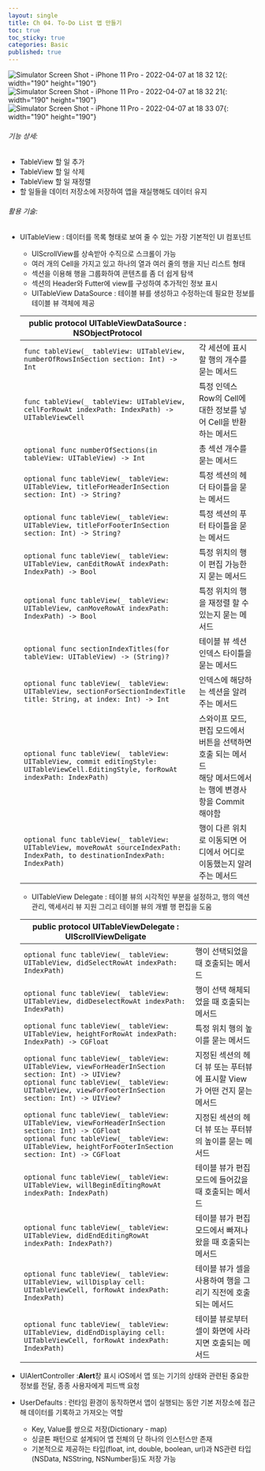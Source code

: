 ```yaml
---
layout: single
title: Ch 04. To-Do List 앱 만들기
toc: true
toc_sticky: true
categories: Basic 
published: true
---
```

![Simulator Screen Shot - iPhone 11 Pro - 2022-04-07 at 18 32 12](https://user-images.githubusercontent.com/63464299/162168998-89971f51-ddcd-4033-9c0d-69658bdcf501.png){: width="190" height="190"}
![Simulator Screen Shot - iPhone 11 Pro - 2022-04-07 at 18 32 21](https://user-images.githubusercontent.com/63464299/162169017-bc603b01-9468-4d52-9b6b-2232fb24efa1.png){: width="190" height="190"}
![Simulator Screen Shot - iPhone 11 Pro - 2022-04-07 at 18 33 07](https://user-images.githubusercontent.com/63464299/162169020-75cf50a1-8565-4d85-9e31-07bdb091e2ec.png){: width="190" height="190"}

###### 기능 상세:
- TableView 할 일 추가
- TableView 할 일 삭제
- TableView 할 일 재정렬
- 할 일들을 데이터 저장소에 저장하여 앱을 재실행해도 데이터 유지

###### 활용 기술:
- UITableView
	: 데이터를 목록 형태로 보여 줄 수 있는 가장 기본적인 UI 컴포넌트
	* UIScrollView를 상속받아 수직으로 스크롤이 가능
	* 여러 개의 Cell을 가지고 있고 하나의 열과 여러 줄의 행을 지닌 리스트 형태
	* 섹션을 이용해 행을 그룹화하여 콘텐츠를 좀 더 쉽게 탐색
	* 섹션의 Header와 Futter에 view를 구성하여 추가적인 정보 표시
  
	- UITableView DataSource
	  : 테이블 뷰를 생성하고 수정하는데 필요한 정보를 테이블 뷰 객체에 제공
	  
     |public protocol UITableViewDataSource : NSObjectProtocol||	
     |---|---|	
     |```func tableView(_ tableView: UITableView, numberOfRowsInSection section: Int) -> Int```|각 세션에 표시할 행의 개수를 묻는 메서드|
     |```func tableView(_ tableView: UITableView, cellForRowAt indexPath: IndexPath) -> UITableViewCell```|특정 인덱스 Row의 Cell에 대한 정보를 넣어 Cell을 반환하는 메서드|
     |```optional func numberOfSections(in tableView: UITableView) -> Int```|총 섹션 개수를 묻는 메서드|
     |```optional func tableView(_ tableView: UITableView, titleForHeaderInSection section: Int) -> String?```|특정 섹션의 헤더 타이틀을 묻는 메서드|
     |```optional func tableView(_ tableView: UITableView, titleForFooterInSection section: Int) -> String?```|특정 섹션의 푸터 타이틀을 묻는 메서드|
     |```optional func tableView(_ tableView: UITableView, canEditRowAt indexPath: IndexPath) -> Bool```|특정 위치의 행이 편집 가능한지 묻는 메서드|
     |```optional func tableView(_ tableView: UITableView, canMoveRowAt indexPath: IndexPath) -> Bool```|특정 위치의 행을 재정렬 할 수 있는지 묻는 메서드|
     |```optional func sectionIndexTitles(for tableView: UITableView) -> (String)?```|테이블 뷰 섹션 인덱스 타이틀을 묻는 메서드|
     |```optional func tableView(_ tableView: UITableView, sectionForSectionIndexTitle title: String, at index: Int) -> Int```|인덱스에 해당하는 섹션을 알려주는 메서드|
     |```optional func tableView(_ tableView: UITableView, commit editingStyle: UITableViewCell.EditingStyle, forRowAt indexPath: IndexPath)```|스와이프 모드, 편집 모드에서 버튼을 선택하면 호출 되는 메서드<br/>해당 메서드에서는 행에 변경사항을 Commit 해야함|
     |```optional func tableView(_ tableView: UITableView, moveRowAt sourceIndexPath: IndexPath, to destinationIndexPath: IndexPath)```|행이 다른 위치로 이동되면 어디에서 어디로 이동했는지 알려주는 메서드|
     
	- UITableView Delegate
	  : 테이블 뷰의 시각적인 부분을 설정하고, 행의 액션 관리, 액세서리 뷰 지원 그리고 테이블 뷰의 개별 행 편집을 도움
	  
     |public protocol UITableViewDelegate : UIScrollViewDeligate||	
     |---|---|	
     |```optional func tableView(_ tableView: UITableView, didSelectRowAt indexPath: IndexPath)```|행이 선택되었을 때 호출되는 메서드|
     |```optional func tableView(_ tableView: UITableView, didDeselectRowAt indexPath: IndexPath)```|행이 선택 해체되었을 때 호출되는 메서드|
     |```optional func tableView(_ tableView: UITableView, heightForRowAt indexPath: IndexPath) -> CGFloat```|특정 위치 행의 높이를 묻는 메서드|
     |```optional func tableView(_ tableView: UITableView, viewForHeaderInSection section: Int) -> UIView?```<br/>```optional func tableView(_ tableView: UITableView, viewForFooterInSection section: Int) -> UIView?```|지정된 섹션의 헤더 뷰 또는 푸터뷰에 표시할 View 가 어떤 건지 묻는 메서드|
     |```optional func tableView(_ tableView: UITableView, viewForHeaderInSection section: Int) -> CGFloat```<br/>```optional func tableView(_ tableView: UITableView, heightForFooterInSection section: Int) -> CGFloat```|지정된 섹션의 헤더 뷰 또는 푸터뷰의 높이를 묻는 메서드|
     |```optional func tableView(_ tableView: UITableView, willBeginEditingRowAt indexPath: IndexPath)```|테이블 뷰가 편집 모드에 들어갔을 때 호출되는 메서드|
     |```optional func tableView(_ tableView: UITableView, didEndEditingRowAt indexPath: IndexPath?)```|테이블 뷰가 편집 모드에서 빠져나왔을 때 호출되는 메서드|
     |```optional func tableView(_ tableView: UITableView, willDisplay cell: UITableViewCell, forRowAt indexPath: IndexPath)```|테이블 뷰가 셀을 사용하여 행을 그리기 직전에 호출되는 메서드|
     |```optional func tableView(_ tableView: UITableView, didEndDisplaying cell: UITableViewCell, forRowAt indexPath: IndexPath)```|테이블 뷰로부터 셀이 화면에 사라지면 호출되는 메서드|

- UIAlertController
	:**Alert**창 표시 
  	iOS에서 앱 또는 기기의 상태와 관련된 중요한 정보를 전달, 종종 사용자에게 피드백 요청
- UserDefaults
	: 런타임 환경이 동작하면서 앱이 실행되는 동안 기본 저장소에 접근해 데이터를 기록하고 가져오는 역할
  	* Key, Value를 쌍으로 저장(Dictionary - map)
  	* 싱글톤 패턴으로 설계되어 앱 전체의 단 하나의 인스턴스만 존재
	* 기본적으로 제공하는 타입(float, int, double, boolean, url)과 NS관련 타입(NSData, NSString, NSNumber등)도 저장 가능
